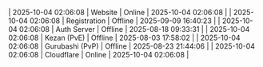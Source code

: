 | 2025-10-04 02:06:08 | Website | Online | 2025-10-04 02:06:08 |
| 2025-10-04 02:06:08 | Registration | Offline | 2025-09-09 16:40:23 |
| 2025-10-04 02:06:08 | Auth Server | Offline | 2025-08-18 09:33:31 |
| 2025-10-04 02:06:08 | Kezan (PvE) | Offline | 2025-08-03 17:58:02 |
| 2025-10-04 02:06:08 | Gurubashi (PvP) | Offline | 2025-08-23 21:44:06 |
| 2025-10-04 02:06:08 | Cloudflare | Online | 2025-10-04 02:06:08 |

